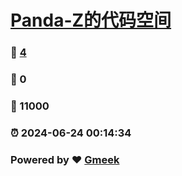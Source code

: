 # [Panda-Z的代码空间](https://Panda-Z-Coding.github.io)
### :page_facing_up: [4](https://Panda-Z-Coding.github.io/tag.html) 
### :speech_balloon: 0 
### :hibiscus: 11000 
### :alarm_clock: 2024-06-24 00:14:34 
### Powered by :heart: [Gmeek](https://github.com/Meekdai/Gmeek)
